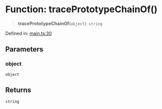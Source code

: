 # Function: tracePrototypeChainOf()

> **tracePrototypeChainOf**(`object`): `string`

Defined in: [main.ts:30](https://github.com/kaibun/appwrite-fn-router/blob/9616e61c1f34335765f26e66e2bf8c0469d73023/src/main.ts#L30)

## Parameters

### object

`object`

## Returns

`string`
